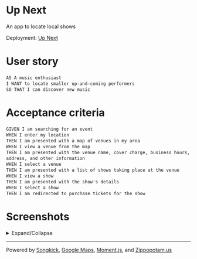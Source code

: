 # Up Next

An app to locate local shows

Deployment: [Up Next](https://ducktrshessami.github.io/up-next/)

# User story

```
AS A music enthusiast
I WANT to locate smaller up-and-coming performers
SO THAT I can discover new music
```

# Acceptance criteria

```
GIVEN I am searching for an event
WHEN I enter my location
THEN I am presented with a map of venues in my area
WHEN I view a venue from the map
THEN I am presented with the venue name, cover charge, business hours, address, and other information
WHEN I select a venue
THEN I am presented with a list of shows taking place at the venue
WHEN I view a show
THEN I am presented with the show's details
WHEN I select a show
THEN I am redirected to purchase tickets for the show
```

# Screenshots

<details>

<summary>Expand/Collapse</summary>

![Homepage](./assets/images/sc1.png)

![Venue list](./assets/images/sc2.png)

![Event list](./assets/images/sc3.png)

</details>

---

Powered by [Songkick](https://www.songkick.com/developer/), [Google Maps](https://developers.google.com/maps/), 
[Moment.js](https://www.momentjs.com),
and [Zippopotam.us](http://www.zippopotam.us/)
